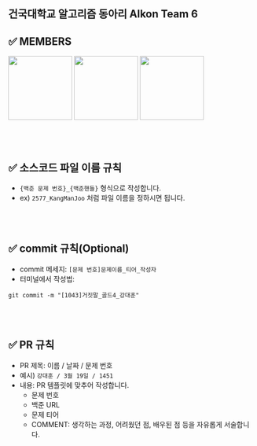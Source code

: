 ## 건국대학교 알고리즘 동아리 Alkon Team 6



## ✅ MEMBERS
  <a href="https://solved.ac/profile/eogns47"><img height=130 src="http://mazassumnida.wtf/api/v2/generate_badge?boj=eogns47"></a>
  <a href="https://solved.ac/profile/kwon76"><img height=130 src="http://mazassumnida.wtf/api/v2/generate_badge?boj=kwon76"></a>
  <a href="https://solved.ac/profile/besuperst"><img height=130 src="http://mazassumnida.wtf/api/v2/generate_badge?boj=besuperst"></a>
  <!--<a href="https://solved.ac/profile/eogns47"><img height=130 src="http://mazassumnida.wtf/api/v2/generate_badge?boj=eogns47"></a>
  <a href="https://solved.ac/profile/eogns47"><img height=130 src="http://mazassumnida.wtf/api/v2/generate_badge?boj=eogns47"></a>
  <a href="https://solved.ac/profile/eogns47"><img height=130 src="http://mazassumnida.wtf/api/v2/generate_badge?boj=eogns47"></a> !-->


<br />
<br />




## ✅ 소스코드 파일 이름 규칙
- `{백준 문제 번호}_{백준핸들}` 형식으로 작성합니다.
- ex) `2577_KangManJoo` 처럼 파일 이름을 정하시면 됩니다.

<br />
<br />

## ✅ commit 규칙(Optional)
- commit 메세지: `[문제 번호]문제이름_티어_작성자`
- 터미널에서 작성법: 
```
git commit -m "[1043]거짓말_골드4_강대훈"
```


<br />
<br />

## ✅ PR 규칙
- PR 제목: 이름 / 날짜 / 문제 번호
-  예시) `강대훈 / 3월 19일 / 1451 `
-  내용: PR 템플릿에 맞추어 작성합니다.
    - 문제 번호
    - 백준 URL
    - 문제 티어 
    - COMMENT: 생각하는 과정, 어려웠던 점, 배우된 점 등을 자유롭게 서술합니다.


<br />
<br />
